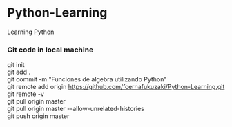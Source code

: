 # Python-Learning
Learning Python

### Git code in local machine
git init \
git add . \
git commit -m "Funciones de algebra utilizando Python" \
git remote add origin https://github.com/fcernafukuzaki/Python-Learning.git \
git remote -v \
git pull origin master \
git pull origin master --allow-unrelated-histories \
git push origin master
